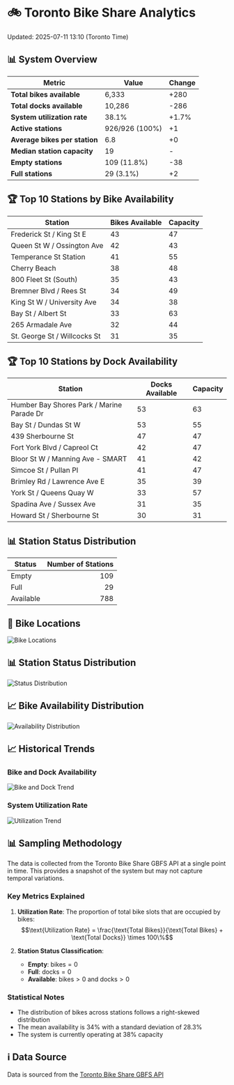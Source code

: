 # 🚲 Toronto Bike Share Analytics

Updated: 2025-07-11 13:10 (Toronto Time)

## 📊 System Overview
| Metric | Value | Change |
|--------|-------|--------|
| **Total bikes available** | 6,333 | +280 |
| **Total docks available** | 10,286 | -286 |
| **System utilization rate** | 38.1% | +1.7% |
| **Active stations** | 926/926 (100%) | +1 |
| **Average bikes per station** | 6.8 | +0 |
| **Median station capacity** | 19 | - |
| **Empty stations** | 109 (11.8%) | -38 |
| **Full stations** | 29 (3.1%) | +2 |

## 🏆 Top 10 Stations by Bike Availability
| Station | Bikes Available | Capacity |
|---------|-----------------|----------|
| Frederick St / King St E | 43 | 47 |
| Queen St W / Ossington Ave | 42 | 43 |
| Temperance St Station | 41 | 55 |
| Cherry Beach | 38 | 48 |
| 800 Fleet St (South) | 35 | 43 |
| Bremner Blvd / Rees St | 34 | 49 |
| King St W / University Ave | 34 | 38 |
| Bay St / Albert St | 33 | 63 |
| 265 Armadale Ave | 32 | 44 |
| St. George St / Willcocks St | 31 | 35 |

## 🏆 Top 10 Stations by Dock Availability
| Station | Docks Available | Capacity |
|---------|-----------------|----------|
| Humber Bay Shores Park / Marine Parade Dr | 53 | 63 |
| Bay St / Dundas St W | 53 | 55 |
| 439 Sherbourne St | 47 | 47 |
| Fort York  Blvd / Capreol Ct | 42 | 47 |
| Bloor St W / Manning Ave - SMART | 41 | 42 |
| Simcoe St / Pullan Pl | 41 | 47 |
| Brimley Rd / Lawrence Ave E  | 35 | 39 |
| York St / Queens Quay W | 33 | 57 |
| Spadina Ave / Sussex Ave  | 31 | 35 |
| Howard St / Sherbourne St | 30 | 31 |

## 📊 Station Status Distribution
| Status     | Number of Stations |
|------------|-------------------:|
| Empty      | 109 |
| Full       | 29 |
| Available  | 788 |

## 📍 Bike Locations
![Bike Locations](docs/plots/location_plot.png)

## 📊 Station Status Distribution
![Status Distribution](docs/plots/status_distribution.png)

## 📈 Bike Availability Distribution
![Availability Distribution](docs/plots/availability_dist.png)

## 📈 Historical Trends
### Bike and Dock Availability
![Bike and Dock Trend](docs/plots/time_series/bike_dock_trend.png)

### System Utilization Rate
![Utilization Trend](docs/plots/time_series/utilization_trend.png)

## 📊 Sampling Methodology
The data is collected from the Toronto Bike Share GBFS API at a single point in time. This provides a snapshot of the system but may not capture temporal variations.

### Key Metrics Explained
1. **Utilization Rate**: The proportion of total bike slots that are occupied by bikes:
   $$\text{Utilization Rate} = \frac{\text{Total Bikes}}{\text{Total Bikes} + \text{Total Docks}} \times 100\%$$

2. **Station Status Classification**:
   - **Empty**: $\text{bikes} = 0$
   - **Full**: $\text{docks} = 0$
   - **Available**: $\text{bikes} > 0$ and $\text{docks} > 0$

### Statistical Notes
- The distribution of bikes across stations follows a right-skewed distribution
- The mean availability is 34% with a standard deviation of 28.3%
- The system is currently operating at 38% capacity

## ℹ️ Data Source
Data is sourced from the [Toronto Bike Share GBFS API](https://tor.publicbikesystem.net/ube/gbfs/v1/en/station_status)

